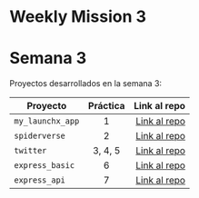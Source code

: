 # Weekly Mission 3
# Semana 3 

Proyectos desarrollados en la semana 3:

| Proyecto | Práctica | Link al repo |
| ------------- |:-------------:| -----:|
|`my_launchx_app`|1|[Link al repo](https://github.com/EinarDvls/Creacion-de-proyectos-en-JS.git)|
|`spiderverse`|2|[Link al repo](https://github.com/EinarDvls/Test-Driven-Development.git)|
|`twitter`|3, 4, 5|[Link al repo](https://github.com/EinarDvls/Models-Services-and-Views.git)|
|`express_basic`|6|[Link al repo](https://github.com/EinarDvls/Express-Server.git)|
|`express_api`|7|[Link al repo](https://github.com/LaunchX-InnovaccionVirtual/MissionNodeJS)|
